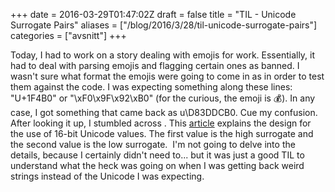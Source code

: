 +++
date = 2016-03-29T01:47:02Z
draft = false
title = "TIL - Unicode Surrogate Pairs"
aliases = ["/blog/2016/3/28/til-unicode-surrogate-pairs"]
categories = ["avsnitt"]
+++

Today, I had to work on a story dealing with emojis for work. Essentially, it had to deal with parsing emojis and flagging certain ones as banned.
I wasn't sure what format the emojis were going to come in as in order to test them against the code. I was expecting something along these lines: "U+1F4B0" or "\xF0\x9F\x92\xB0" (for the curious, the emoji is 💰). In any case, I got something that came back as u\D83DDCB0. Cue my confusion.
After looking it up, I stumbled across . This [article](http://www.ibm.com/developerworks/library/j-unicode/)&nbsp;explains the design for the use of 16-bit Unicode values. The first value is the high surrogate and the second value is the low surrogate.&nbsp;
I'm not going to delve into the details, because I certainly didn't need to... but it was just a good TIL to understand what the heck was going on when I was getting back weird strings instead of the Unicode I was expecting.

